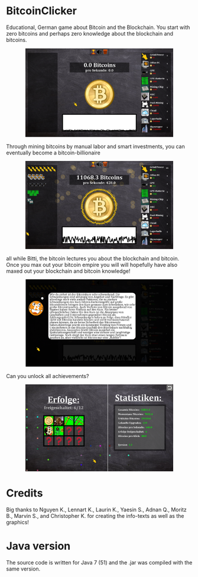 # BitcoinClicker
Educational, German game about Bitcoin and the Blockchain. You start with zero bitcoins and perhaps zero knowledge about the blockchain and bitcoins.

<p align="center">
  <img src="resources/images/r1.png" alt="Alt text" width="400">
</p>

Through mining bitcoins by manual labor and smart investments, you can eventually become a bitcoin-billionaire

<p align="center">
  <img src="resources/images/r2.png" alt="Alt text" width="400">
</p>

all while Bitti, the bitcoin lectures you about the blockchain and bitcoin. Once you max out your bitcoin empire you will will hopefully have also maxed out your blockchain and bitcoin knowledge!

<p align="center">
  <img src="resources/images/r3.png" alt="Alt text" width="400">
</p>

Can you unlock all achievements?

<p align="center">
  <img src="resources/images/r4.png" alt="Alt text" width="400">
</p>

# Credits
Big thanks to Nguyen K., Lennart K., Laurin K., Yaesin S., Adnan Q., Moritz B., Marvin S., and Christopher K. for creating the info-texts as well as the graphics!

# Java version
The source code is written for Java 7 (51) and the .jar was compiled with the same version.

